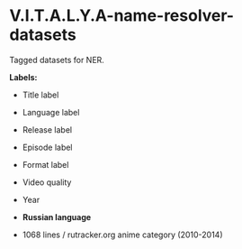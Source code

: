 # V.I.T.A.L.Y.A-name-resolver-datasets
 Tagged datasets for NER.
 
 **Labels:**
  
  * Title label
  * Language label 
  * Release label
  * Episode label
  * Format label
  * Video quality
  * Year
  
 
 * **Russian language**
  * 1068 lines / rutracker.org anime category (2010-2014)
